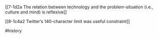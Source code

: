 [[7-1d2a The relation between technology and the problem-situation (i.e., culture and mind) is reflexive]]

[[8-1c4a2 Twitter’s 140-character limit was useful constraint]]

#history 